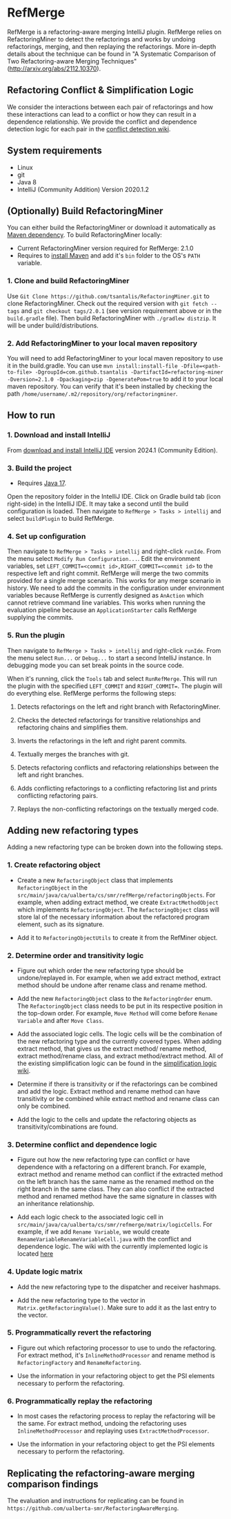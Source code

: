 # RefMerge

RefMerge is a refactoring-aware merging IntelliJ plugin. RefMerge relies on RefactoringMiner to detect the refactorings and works by undoing refactorings, merging, and then replaying the refactorings. More in-depth details about the technique can be found in "A Systematic Comparison of Two Refactoring-aware Merging Techniques" (http://arxiv.org/abs/2112.10370).

## Refactoring Conflict & Simplification Logic

We consider the interactions between each pair of refactorings and how these interactions can lead to a conflict or how they can result in a dependence relationship. We provide the conflict and dependence detection logic for each pair in the [conflict detection wiki](https://github.com/ualberta-smr/RefMerge/wiki/Conflict-&-Dependence-Logic). 

## System requirements
* Linux
* git
* Java 8
* IntelliJ (Community Addition) Version 2020.1.2

## (Optionally) Build RefactoringMiner

You can either build the RefactoringMiner or download it automatically as [Maven dependency](https://mvnrepository.com/artifact/com.github.tsantalis/refactoring-miner). To build RefactoringMiner locally:

- Current RefactoringMiner version required for RefMerge: 2.1.0
- Requires to [install Maven](https://maven.apache.org/download.cgi) and add it's `bin` folder to the OS's `PATH` variable.

### 1. Clone and build RefactoringMiner 
Use `Git Clone https://github.com/tsantalis/RefactoringMiner.git` to clone RefactoringMiner.
Check out the required version with `git fetch --tags` and `git checkout tags/2.0.1` (see version requirement above or in the `build.gradle` file).
Then build RefactoringMiner with `./gradlew distzip`.
It will be under build/distributions.

### 2. Add RefactoringMiner to your local maven repository
You will need to add RefactoringMiner to your local maven repository to use it in the build.gradle. 
You can use `mvn install:install-file -Dfile=<path-to-file> -DgroupId=com.github.tsantalis -DartifactId=refactoring-miner -Dversion=2.1.0 -Dpackaging=zip -DgeneratePom=true`
to add it to your local maven repository. You can verify that it's been installed by checking the path `/home/username/.m2/repository/org/refactoringminer`.

## How to run

### 1. Download and install IntelliJ
From [download and install IntelliJ IDE](https://www.jetbrains.com/de-de/idea/download/other.html) version 2024.1 (Community Edition).

### 3. Build the project

- Requires [Java 17](https://adoptium.net/de/temurin/releases/?version=17).

Open the repository folder in the IntelliJ IDE.
Click on Gradle build tab (icon right-side) in the IntelliJ IDE.
It may take a second until the build configuration is loaded.
Then navigate to `RefMerge > Tasks > intellij` and select `buildPlugin` to build RefMerge.

### 4. Set up configuration
Then navigate to `RefMerge > Tasks > intellij` and right-click `runIde`.
From the menu select `Modify Run Configuration...`.
Edit the environment variables, set `LEFT_COMMIT=<commit id>,RIGHT_COMMIT=<commit id>` to the respective left and right commit. 
RefMerge will merge the two commits provided for a single merge scenario. This works for any merge scenario in history. 
We need to add the commits in the configuration under environment variables because RefMerge is currently designed as `AnAction` which cannot retrieve command line variables. 
This works when running the evaluation pipeline because an `ApplicationStarter` calls RefMerge supplying the commits.

### 5. Run the plugin
Then navigate to `RefMerge > Tasks > intellij` and right-click `runIde`.
From the menu select `Run...` or `Debug...` to start a second IntelliJ instance.
In debugging mode you can set break points in the source code.

When it's running, click the `Tools` tab and select `RunRefMerge`. 
This will run the plugin with the specified `LEFT_COMMIT` and `RIGHT_COMMIT=`. 
The plugin will do everything else. 
RefMerge performs the following steps: 

1. Detects refactorings on the left and right branch with RefactoringMiner.

2. Checks the detected refactorings for transitive relationships and refactoring chains and simplifies them.

3. Inverts the refactorings in the left and right parent commits.

4. Textually merges the branches with git.

5. Detects refactoring conflicts and refactoring relationships between the left and right branches.

6. Adds conflicting refactorings to a conflicting refactoring list and prints conflicting refactoring pairs.

7. Replays the non-conflicting refactorings on the textually merged code. 


## Adding new refactoring types

Adding a new refactoring type can be broken down into the following steps. 

### 1. Create refactoring object

* Create a new `RefactoringObject` class that implements `RefactoringObject` in the `src/main/java/ca/ualberta/cs/smr/refMerge/refactoringObjects`. For example, when 
adding extract method, we create `ExtractMethodObject` which implements `RefactoringObject`. The `RefactoringObject` class will store lal of the necessary information about the refactored program element, such as its signature.

* Add it to `RefactoringObjectUtils` to create it from the RefMiner object.

### 2. Determine order and transitivity logic

* Figure out which order the new refactoring type should be undone/replayed in. For example, 
when we add extract method, extract method should be undone after rename class and 
rename method.

* Add the new `RefactoringObject` class to the `RefactoringOrder` enum. The `RefactoringObject` class needs to be put in its respective position in the top-down order. For example, `Move Method` will come before `Rename Variable` and after `Move Class`.

* Add the associated logic cells. The logic cells will be the combination of the new refactoring
type and the currently covered types. When adding extract method, that gives us the extract method/
rename method, extract method/rename class, and extract method/extract method. All of the existing simplification logic can be found in the [simplification logic wiki](https://github.com/ualberta-smr/RefMerge/wiki/Simplification-Logic).

* Determine if there is transitivity or if the refactorings can be combined and add the logic. 
Extract method and rename method can have transitivity or be combined while extract method
and rename class can only be combined. 

* Add the logic to the cells and update the refactoring objects as transitivity/combinations are
found.

### 3. Determine conflict and dependence logic

* Figure out how the new refactoring type can conflict or have dependence with a refactoring on
a different branch. For example, extract method and rename method can conflict if the extracted 
method on the left branch has the same name as the renamed method on the right branch in the same
class. They can also conflict if the extracted method and renamed method have the same signature
in classes with an inheritance relationship.

* Add each logic check to the associated logic cell in `src/main/java/ca/ualberta/cs/smr/refmerge/matrix/logicCells`. For example, if we add `Rename Variable`, 
we would create `RenameVariableRenameVariableCell.java` with the conflict and dependence logic. The wiki with the currently implemented logic is located [here](https://github.com/ualberta-smr/RefMerge/wiki/Conflict-&-Dependence-Logic) 

### 4. Update logic matrix 

* Add the new refactoring type to the dispatcher and receiver hashmaps. 

* Add the new refactoring type to the vector in `Matrix.getRefactoringValue()`. Make sure to add
it as the last entry to the vector.

### 5. Programmatically revert the refactoring

* Figure out which refactoring processor to use to undo the refactoring. For extract method, it's
`InlineMethodProcessor` and rename method is `RefactoringFactory` and `RenameRefactoring`.

* Use the information in your refactoring object to get the PSI elements necessary to perform
the refactoring.

### 6. Programmatically replay the refactoring

* In most cases the refactoring process to replay the refactoring will be the same. For extract
method, undoing the refactoring uses `InlineMethodProcessor` and replaying uses `ExtractMethodProcessor`.

* Use the information in your refactoring object to get the PSI elements necessary to perform
the refactoring.

## Replicating the refactoring-aware merging comparison findings

The evaluation and instructions for replicating can be found in 
`https://github.com/ualberta-smr/RefactoringAwareMerging`.

